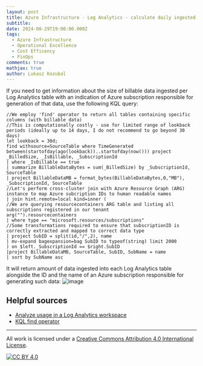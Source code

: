 ```yaml
---
layout: post
title: Azure Infrastructure - Log Analytics - calculate daily ingested per Azure subscription
subtitle: 
date: 2024-08-29T19:00:00.000Z
tags:
  - Azure Infrastructure
  - Operational Excellence
  - Cost Efficency
  - FinOps
comments: true
mathjax: true
author: Lukasz Kozubal
---
```


If you need to get information about the size of billable data ingested per Log Analytics table with an indication of Azure subscription responsible for generation of that data, use the following KQL query:

```
//We employ 'find' operator to return all tables containing specific columns (with billable data)
//This is computationally costly - use for limited range of lookback periods (ideally up to 14 days, I do not recommend to go beyond 30 days)
let lookback = 30d;
find withsource=SourceTable where TimeGenerated between(startofday(ago(lookback))..startofday(now())) project _BilledSize, _IsBillable, _SubscriptionId
| where _IsBillable == true
| summarize BillableDataBytes = sum(_BilledSize) by _SubscriptionId, SourceTable
| project BillableDataMB = format_bytes(BillableDataBytes,0,"MB"), _SubscriptionId, SourceTable
//Let's perform cross-cluster join with Azure Resource Graph (ARG) instance to map Azure subcription IDs to human readable names
| join hint.remote=local kind=inner (
//We are querying resourcecontainers ARG table and listing all subscriptions registered in our tenant
arg("").resourcecontainers 
| where type == "microsoft.resources/subscriptions"
//Some transformations required to ensure that subscriptionID is correctly extracted and mapped to correct data type
| project SubID = split(id,"/",2), name
| mv-expand bagexpansion=bag SubID to typeof(string) limit 2000
) on $left._SubscriptionId == $right.SubID
|project BillableDataMB, SourceTable, SubID, SubName = name
| sort by SubName asc
```
It will return amount of data ingested into each Log Analytics table alongside the ID and the name of an Azure subscription responsible for generating such data:
![image](https://github.com/user-attachments/assets/a510d797-981f-41fa-84a9-3ffdecba1103)

## Helpful sources
- [Analyze usage in a Log Analytics workspace](https://learn.microsoft.com/en-us/azure/azure-monitor/logs/analyze-usage)
- [KQL find operator](https://learn.microsoft.com/en-us/kusto/query/find-operator)

---
All work is licensed under a [Creative Commons Attribution 4.0 International License][cc-by].

[![CC BY 4.0][cc-by-image]][cc-by]

[cc-by]: http://creativecommons.org/licenses/by/4.0/
[cc-by-image]: https://i.creativecommons.org/l/by/4.0/88x31.png
[cc-by-shield]: https://img.shields.io/badge/License-CC%20BY%204.0-lightgrey.svg
